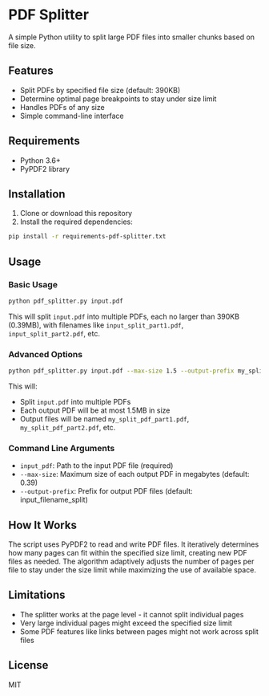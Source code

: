 # PDF Splitter

A simple Python utility to split large PDF files into smaller chunks based on file size.

## Features

- Split PDFs by specified file size (default: 390KB)
- Determine optimal page breakpoints to stay under size limit
- Handles PDFs of any size
- Simple command-line interface

## Requirements

- Python 3.6+
- PyPDF2 library

## Installation

1. Clone or download this repository
2. Install the required dependencies:
```bash
pip install -r requirements-pdf-splitter.txt
```

## Usage

### Basic Usage

```bash
python pdf_splitter.py input.pdf
```

This will split `input.pdf` into multiple PDFs, each no larger than 390KB (0.39MB), with filenames like `input_split_part1.pdf`, `input_split_part2.pdf`, etc.

### Advanced Options

```bash
python pdf_splitter.py input.pdf --max-size 1.5 --output-prefix my_split_pdf
```

This will:
- Split `input.pdf` into multiple PDFs
- Each output PDF will be at most 1.5MB in size
- Output files will be named `my_split_pdf_part1.pdf`, `my_split_pdf_part2.pdf`, etc.

### Command Line Arguments

- `input_pdf`: Path to the input PDF file (required)
- `--max-size`: Maximum size of each output PDF in megabytes (default: 0.39)
- `--output-prefix`: Prefix for output PDF files (default: input_filename_split)

## How It Works

The script uses PyPDF2 to read and write PDF files. It iteratively determines how many pages can fit within the specified size limit, creating new PDF files as needed. The algorithm adaptively adjusts the number of pages per file to stay under the size limit while maximizing the use of available space.

## Limitations

- The splitter works at the page level - it cannot split individual pages
- Very large individual pages might exceed the specified size limit
- Some PDF features like links between pages might not work across split files

## License

MIT